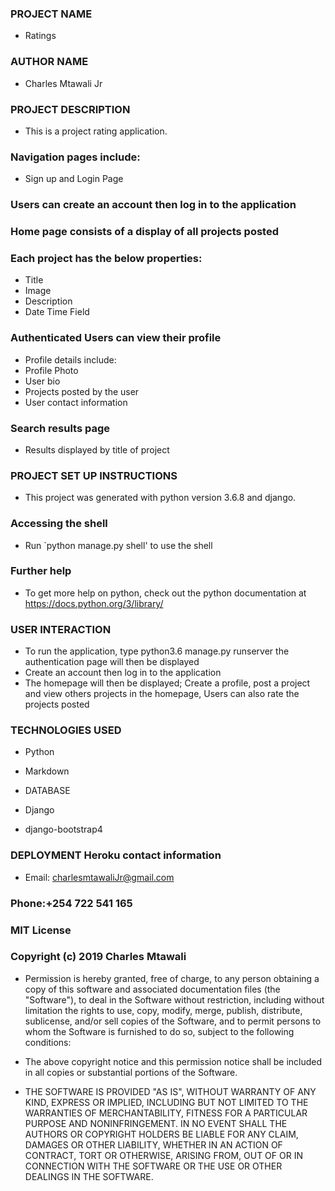 ### PROJECT NAME
* Ratings
### AUTHOR NAME
* Charles Mtawali Jr
### PROJECT DESCRIPTION
* This is a project rating application.

### Navigation pages include:

* Sign up and Login Page

### Users can create an account then log in to the application 

### Home page consists of a display of all projects posted

### Each project has the below properties:

* Title
* Image
* Description
* Date Time Field


### Authenticated Users can view their profile
* Profile details include:
* Profile Photo
* User bio
* Projects posted by the user
* User contact information

### Search results page
* Results displayed by title of project

### PROJECT SET UP INSTRUCTIONS
* This project was generated with python version 3.6.8 and django.

### Accessing the shell
* Run `python manage.py shell' to use the shell


### Further help
* To get more help on python, check out the python documentation at https://docs.python.org/3/library/

### USER INTERACTION
* To run the application, type python3.6 manage.py runserver the authentication page will then be displayed
* Create an account then log in to the application
* The homepage will then be displayed; Create a profile, post a project and view others projects in the homepage, Users can also rate the projects posted

### TECHNOLOGIES USED

* Python

* Markdown

* DATABASE

* Django

* django-bootstrap4

### DEPLOYMENT Heroku contact information
* Email: charlesmtawaliJr@gmail.com

### Phone:+254 722 541 165

### MIT License

### Copyright (c) 2019 Charles Mtawali

* Permission is hereby granted, free of charge, to any person obtaining a copy of this software and associated documentation files (the "Software"), to deal in the Software without restriction, including without limitation the rights to use, copy, modify, merge, publish, distribute, sublicense, and/or sell copies of the Software, and to permit persons to whom the Software is furnished to do so, subject to the following conditions:

* The above copyright notice and this permission notice shall be included in all copies or substantial portions of the Software.

* THE SOFTWARE IS PROVIDED "AS IS", WITHOUT WARRANTY OF ANY KIND, EXPRESS OR IMPLIED, INCLUDING BUT NOT LIMITED TO THE WARRANTIES OF MERCHANTABILITY, FITNESS FOR A PARTICULAR PURPOSE AND NONINFRINGEMENT. IN NO EVENT SHALL THE AUTHORS OR COPYRIGHT HOLDERS BE LIABLE FOR ANY CLAIM, DAMAGES OR OTHER LIABILITY, WHETHER IN AN ACTION OF CONTRACT, TORT OR OTHERWISE, ARISING FROM, OUT OF OR IN CONNECTION WITH THE SOFTWARE OR THE USE OR OTHER DEALINGS IN THE SOFTWARE.